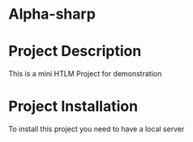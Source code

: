 # Alpha-sharp

# Project Description
This is a mini HTLM Project for demonstration

# Project Installation
To install this project you need to have a local server
